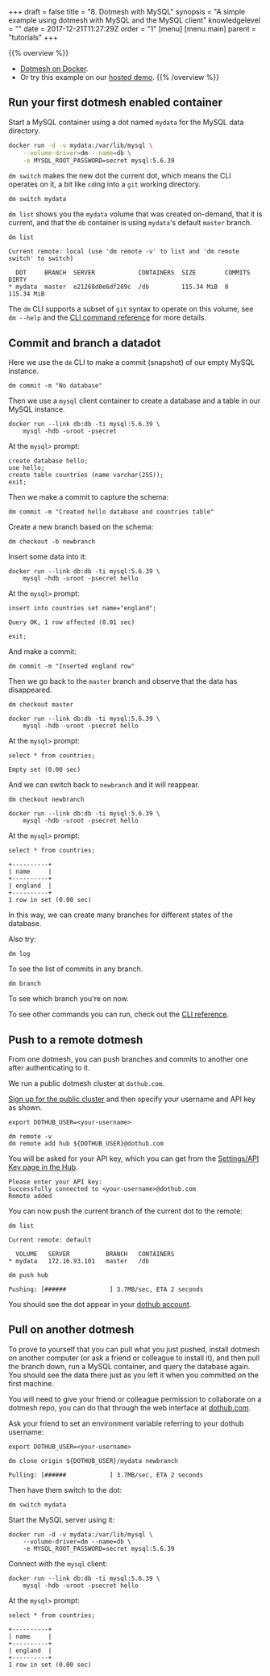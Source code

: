 +++
draft = false
title = "8. Dotmesh with MySQL"
synopsis = "A simple example using dotmesh with MySQL and the MySQL client"
knowledgelevel = ""
date = 2017-12-21T11:27:29Z
order = "1"
[menu]
  [menu.main]
    parent = "tutorials"
+++

{{% overview %}}
* [Dotmesh on Docker](/install-setup/docker/).
* Or try this example on our [hosted demo](/install-setup/katacoda/).
{{% /overview %}}


## Run your first dotmesh enabled container

Start a MySQL container using a dot named `mydata` for the MySQL data directory.

```bash
docker run -d -v mydata:/var/lib/mysql \
    --volume-driver=dm --name=db \
    -e MYSQL_ROOT_PASSWORD=secret mysql:5.6.39
```

`dm switch` makes the new dot the current dot, which means the CLI operates on it, a bit like `cd`ing into a `git` working directory.

```plain
dm switch mydata
```

`dm list` shows you the `mydata` volume that was created on-demand, that it is current, and that the `db` container is using `mydata`'s default `master` branch.

```plain
dm list
```
```plain
Current remote: local (use 'dm remote -v' to list and 'dm remote switch' to switch)

  DOT     BRANCH  SERVER            CONTAINERS  SIZE        COMMITS  DIRTY
* mydata  master  e21268d0e6df269c  /db         115.34 MiB  0        115.34 MiB
```

The `dm` CLI supports a subset of `git` syntax to operate on this volume, see `dm --help` and the [CLI command reference](/references/cli/) for more details.


## Commit and branch a datadot

Here we use the `dm` CLI to make a commit (snapshot) of our empty MySQL instance.

```plain
dm commit -m "No database"
```

Then we use a `mysql` client container to create a database and a table in our MySQL instance.

```plain
docker run --link db:db -ti mysql:5.6.39 \
    mysql -hdb -uroot -psecret
```
At the `mysql>` prompt:
```plain
create database hello;
use hello;
create table countries (name varchar(255));
exit;
```

Then we make a commit to capture the schema:

```plain
dm commit -m "Created hello database and countries table"
```
Create a new branch based on the schema:
```plain
dm checkout -b newbranch
```
Insert some data into it:
```plain
docker run --link db:db -ti mysql:5.6.39 \
    mysql -hdb -uroot -psecret hello
```
At the `mysql>` prompt:
```plain
insert into countries set name="england";
```
```plain
Query OK, 1 row affected (0.01 sec)
```
```plain
exit;
```
And make a commit:
```plain
dm commit -m "Inserted england row"
```

Then we go back to the `master` branch and observe that the data has disappeared.

```plain
dm checkout master
```
```plain
docker run --link db:db -ti mysql:5.6.39 \
    mysql -hdb -uroot -psecret hello
```
At the `mysql>` prompt:
```plain
select * from countries;
```
```plain
Empty set (0.00 sec)
```

And we can switch back to `newbranch` and it will reappear.

```plain
dm checkout newbranch
```
```plain
docker run --link db:db -ti mysql:5.6.39 \
    mysql -hdb -uroot -psecret hello
```
At the `mysql>` prompt:
```plain
select * from countries;
```
```plain
+----------+
| name     |
+----------+
| england  |
+----------+
1 row in set (0.00 sec)
```

In this way, we can create many branches for different states of the database.

Also try:
```plain
dm log
```
To see the list of commits in any branch.

```plain
dm branch
```
To see which branch you're on now.

To see other commands you can run, check out the [CLI reference](/references/cli/).

## Push to a remote dotmesh

From one dotmesh, you can push branches and commits to another one after authenticating to it.

We run a public dotmesh cluster at `dothub.com`.

[Sign up for the public cluster](https://dothub.com) and then specify your username and API key as shown.

```plain
export DOTHUB_USER=<your-username>
```

```plain
dm remote -v
dm remote add hub ${DOTHUB_USER}@dothub.com
```

You will be asked for your API key, which you can get from the [Settings/API Key page in the Hub](https://saas.dotmesh.io/ui/settings/apikey).
```plain
Please enter your API key:
Successfully connected to <your-username>@dothub.com
Remote added
```

You can now push the current branch of the current dot to the remote:

```plain
dm list
```
```plain
Current remote: default

  VOLUME   SERVER          BRANCH   CONTAINERS
* mydata   172.16.93.101   master   /db
```

```plain
dm push hub
```
```plain
Pushing: [######            ] 3.7MB/sec, ETA 2 seconds
```

You should see the dot appear in your [dothub account](https://dothub.com).


## Pull on another dotmesh
To prove to yourself that you can pull what you just pushed, install dotmesh on another computer (or ask a friend or colleague to install it), and then pull the branch down, run a MySQL container, and query the database again.
You should see the data there just as you left it when you committed on the first machine.

You will need to give your friend or colleague permission to collaborate on a dotmesh repo, you can do that through the web interface at [dothub.com](https://dothub.com).

Ask your friend to set an environment variable referring to your dothub username:
```plain
export DOTHUB_USER=<your-username>
```

```plain
dm clone origin ${DOTHUB_USER}/mydata newbranch
```
```plain
Pulling: [######            ] 3.7MB/sec, ETA 2 seconds
```

Then have them switch to the dot:
```plain
dm switch mydata
```
Start the MySQL server using it:
```plain
docker run -d -v mydata:/var/lib/mysql \
    --volume-driver=dm --name=db \
    -e MYSQL_ROOT_PASSWORD=secret mysql:5.6.39
```
Connect with the `mysql` client:
```plain
docker run --link db:db -ti mysql:5.6.39 \
    mysql -hdb -uroot -psecret hello
```
At the `mysql>` prompt:
```plain
select * from countries;
```
```plain
+----------+
| name     |
+----------+
| england  |
+----------+
1 row in set (0.00 sec)
```
